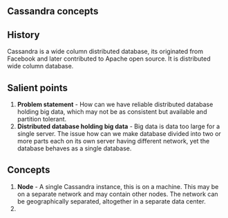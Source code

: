 ## Cassandra concepts

## History
Cassandra is a wide column distributed database, its originated from Facebook and later contributed to Apache open source.  It is distributed wide column database. 

## Salient points
1. **Problem statement** - How can we have  reliable distributed database holding big data, which may not be as consistent but available and partition tolerant. 
2. **Distributed database holding big data** - Big data is data too large for a single server. The issue how can we make database divided into two or more parts each on its own server having different network, yet the database behaves as a single database. 

## Concepts 
1. **Node** - A single Cassandra instance, this is on a machine. This may be on a separate  network and may contain other nodes. The network can be geographically separated, altogether in a separate data center. 
2. 
<!--stackedit_data:
eyJoaXN0b3J5IjpbMTUzNTIxMjc0OSw2MTc4OTQ2OTYsLTE2ND
MwNTk0NTFdfQ==
-->